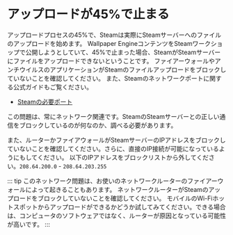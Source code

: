# アップロードが45%で止まる

アップロードプロセスの45%で、Steamは実際にSteamサーバーへのファイルのアップロードを始めます。 Wallpaper EngineコンテンツをSteamワークショップで公開しようとしていて、45%で止まった場合、SteamがSteamサーバーにファイルをアップロードできないということです。 ファイアーウォールやアンチウイルスのアプリケーションがSteamのファイルアップロードをブロックしていないことを確認してください。 また、Steamのネットワークポートに関する公式ガイドもご覧ください。

* [Steamの必要ポート](https://support.steampowered.com/kb_article.php?ref=8571-GLVN-8711)

この問題は、常にネットワーク関連です。SteamのSteamサーバーとの正しい通信をブロックしているのが何なのか、調べる必要があります。

また、ルーターかファイアウォールがSteamサーバーのIPアドレスをブロックしていないことを確認してください。さらに、直接のIP接続が可能になっているようにもしてください。 以下のIPアドレスをブロックリストから外してください。`208.64.200.0` - `208.64.203.255`

::: tip
このネットワーク問題は、お使いのネットワークルーターのファイアーウォールによって起きることもあります。 ネットワークルーターがSteamのアップロードをブロックしていないことを確認してください。 モバイルのWi-Fiホットスポットからアップロードができるかどうか試してみてください。できる場合は、コンピュータのソフトウェアではなく、ルーターが原因となっている可能性が高いです。
:::